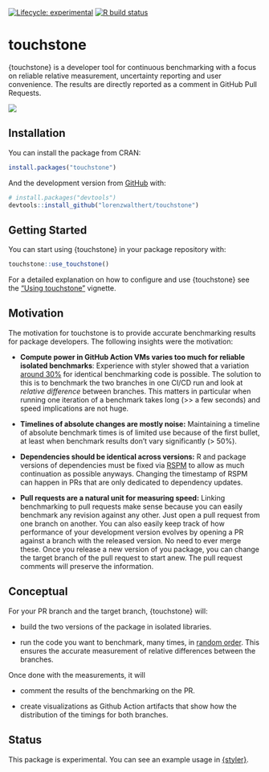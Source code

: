 
<!-- badges: start -->

[![Lifecycle:
experimental](https://img.shields.io/badge/lifecycle-experimental-orange.svg)](https://lifecycle.r-lib.org/articles/stages.html#experimental)
[![R build
status](https://github.com/lorenzwalthert/touchstone/workflows/R-CMD-check/badge.svg)](https://github.com/lorenzwalthert/touchstone/actions)
<!-- badges: end -->

# touchstone

{touchstone} is a developer tool for continuous benchmarking with a
focus on reliable relative measurement, uncertainty reporting and user
convenience. The results are directly reported as a comment in GitHub
Pull Requests.

![](man/figures/screenshot-pr-comment.png)

## Installation

You can install the package from CRAN:

``` r
install.packages("touchstone")
```

And the development version from
<a href="https://github.com/lorenzwalthert/touchstone" target="_blank">GitHub</a>
with:

``` r
# install.packages("devtools")
devtools::install_github("lorenzwalthert/touchstone")
```

## Getting Started

You can start using {touchstone} in your package repository with:

``` r
touchstone::use_touchstone()
```

For a detailed explanation on how to configure and use {touchstone} see
the [“Using
touchstone”](https://lorenzwalthert.github.io/touchstone/articles/touchstone.html)
vignette.

## Motivation

The motivation for touchstone is to provide accurate benchmarking
results for package developers. The following insights were the
motivation:

-   **Compute power in GitHub Action VMs varies too much for reliable
    isolated benchmarks**: Experience with styler showed that a
    variation [around 30%](https://github.com/r-lib/styler/pull/679) for
    identical benchmarking code is possible. The solution to this is to
    benchmark the two branches in one CI/CD run and look at *relative
    difference* between branches. This matters in particular when
    running one iteration of a benchmark takes long (&gt;&gt; a few
    seconds) and speed implications are not huge.

-   **Timelines of absolute changes are mostly noise:** Maintaining a
    timeline of absolute benchmark times is of limited use because of
    the first bullet, at least when benchmark results don’t vary
    significantly (&gt; 50%).

-   **Dependencies should be identical across versions:** R and package
    versions of dependencies must be fixed via
    [RSPM](https://packagemanager.rstudio.com/client/#/) to allow as
    much continuation as possible anyways. Changing the timestamp of
    RSPM can happen in PRs that are only dedicated to dependency
    updates.

-   **Pull requests are a natural unit for measuring speed:** Linking
    benchmarking to pull requests make sense because you can easily
    benchmark any revision against any other. Just open a pull request
    from one branch on another. You can also easily keep track of how
    performance of your development version evolves by opening a PR
    against a branch with the released version. No need to ever merge
    these. Once you release a new version of you package, you can change
    the target branch of the pull request to start anew. The pull
    request comments will preserve the information.

## Conceptual

For your PR branch and the target branch, {touchstone} will:

-   build the two versions of the package in isolated libraries.

-   run the code you want to benchmark, many times, in [random
    order](https://lorenzwalthert.github.io/touchstone/articles/inference.html#sampling).
    This ensures the accurate measurement of relative differences
    between the branches.

Once done with the measurements, it will

-   comment the results of the benchmarking on the PR.

-   create visualizations as Github Action artifacts that show how the
    distribution of the timings for both branches.

## Status

This package is experimental. You can see an example usage in
[{styler}](https://github.com/r-lib/styler/pull/799).
